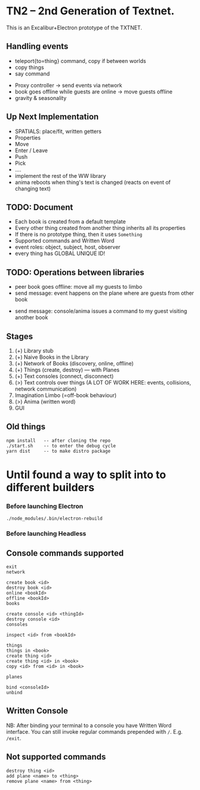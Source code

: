 # TN2 – 2nd Generation of Textnet.

This is an Excalibur+Electron prototype of the TXTNET.

## Handling events
+ teleport{to=thing} command, copy if between worlds
+ copy things
+ say command
- Proxy controller -> send events via network
- book goes offline while guests are online -> move guests offline
- gravity & seasonality 



## Up Next Implementation
- SPATIALS: place/fit, written getters
- Properties
- Move
- Enter / Leave
- Push
- Pick
- ....
- implement the rest of the WW library
- anima reboots when thing's text is changed (reacts on event of changing text)



## TODO: Document
- Each book is created from a default template
- Every other thing created from another thing inherits all its properties
- If there is no prototype thing, then it uses `Something`
- Supported commands and Written Word
- event roles: object, subject, host, observer
- every thing has GLOBAL UNIQUE ID!


## TODO: Operations between libraries
- peer book goes offline: move all my guests to limbo
- send message: event happens on the plane where are guests from other book
+ send message: console/anima issues a command to my guest visiting another book



## Stages
1. (+) Library stub
2. (+) Naive Books in the Library
3. (+) Network of Books (discovery, online, offline)
5. (+) Things (create, destroy) — with Planes
6. (+) Text consoles (connect, disconnect)
7. (>) Text controls over things (A LOT OF WORK HERE: events, collisions, network communication)
8. Imagination Limbo (=off-book behaviour)
9. (>) Anima (written word)
10. GUI


## Old things
    npm install   -- after cloning the repo
    ./start.sh    -- to enter the debug cycle
    yarn dist     -- to make distro package

# Until found a way to split into to different builders
### Before launching Electron
    ./node_modules/.bin/electron-rebuild
### Before launching Headless


## Console commands supported
    exit
    network

    create book <id>
    destroy book <id>
    online <bookId>
    offline <bookId>
    books

    create console <id> <thingId>
    destroy console <id>
    consoles

    inspect <id> from <bookId>

    things
    things in <book>
    create thing <id>
    create thing <id> in <book>
    copy <id> from <id> in <book>

    planes

    bind <consoleId>
    unbind

## Written Console
NB: After binding your terminal to a console you have Written Word interface.
You can still invoke regular commands prepended with `/`. E.g. `/exit`.

## Not supported commands
    destroy thing <id>
    add plane <name> to <thing>
    remove plane <name> from <thing>
